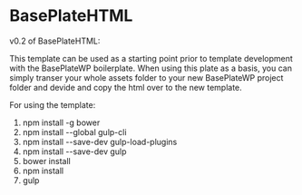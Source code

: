 # BasePlateHTML
v0.2 of  BasePlateHTML:

This template can be used as a starting point prior to template development with the BasePlateWP boilerplate.
When using this plate as a basis, you can simply transer your whole assets folder to your new BasePlateWP project folder and devide and copy the html over to the new template.

For using the template:

1.	npm install -g bower
2.  npm install --global gulp-cli
3.  npm install --save-dev gulp-load-plugins
3.  npm install --save-dev gulp
4.	bower install
5.  npm install
6.	gulp
